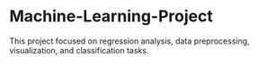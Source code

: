# Machine-Learning-Project
This project focused on regression analysis, data preprocessing, visualization, and classification tasks.
